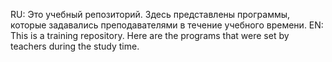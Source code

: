 RU: Это учебный репозиторий. Здесь представлены программы, которые задавались преподавателями в течение учебного времени.
EN: This is a training repository. Here are the programs that were set by teachers during the study time.
